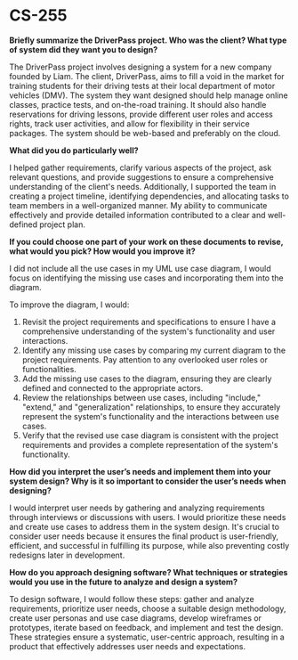 # CS-255


**Briefly summarize the DriverPass project. Who was the client? What type of system did they want you to design?**

The DriverPass project involves designing a system for a new company founded by Liam. The client, DriverPass, aims to fill a void in the market for training students for their driving tests at their local department of motor vehicles (DMV). The system they want designed should help manage online classes, practice tests, and on-the-road training. It should also handle reservations for driving lessons, provide different user roles and access rights, track user activities, and allow for flexibility in their service packages. The system should be web-based and preferably on the cloud.

**What did you do particularly well?**

I helped gather requirements, clarify various aspects of the project, ask relevant questions, and provide suggestions to ensure a comprehensive understanding of the client's needs. Additionally, I supported the team in creating a project timeline, identifying dependencies, and allocating tasks to team members in a well-organized manner. My ability to communicate effectively and provide detailed information contributed to a clear and well-defined project plan.

**If you could choose one part of your work on these documents to revise, what would you pick? How would you improve it?**

 I did not include all the use cases in my UML use case diagram, I would focus on identifying the missing use cases and incorporating them into the diagram.

To improve the diagram, I would:

 1. Revisit the project requirements and specifications to ensure I have
    a comprehensive understanding of the system's functionality and user
    interactions.
 2. Identify any missing use cases by comparing my current diagram to
    the project requirements. Pay attention to any overlooked user roles
    or functionalities.
 3. Add the missing use cases to the diagram, ensuring they are clearly
    defined and connected to the appropriate actors.
 4. Review the relationships between use cases, including "include,"
    "extend," and "generalization" relationships, to ensure they
    accurately represent the system's functionality and the interactions
    between use cases.
 5. Verify that the revised use case diagram is consistent with the
    project requirements and provides a complete representation of the
    system's functionality.

**How did you interpret the user’s needs and implement them into your system design? Why is it so important to consider the user’s needs when designing?**

I would interpret user needs by gathering and analyzing requirements through interviews or discussions with users. I would prioritize these needs and create use cases to address them in the system design. It's crucial to consider user needs because it ensures the final product is user-friendly, efficient, and successful in fulfilling its purpose, while also preventing costly redesigns later in development.

**How do you approach designing software? What techniques or strategies would you use in the future to analyze and design a system?**

To design software, I would follow these steps: gather and analyze requirements, prioritize user needs, choose a suitable design methodology, create user personas and use case diagrams, develop wireframes or prototypes, iterate based on feedback, and implement and test the design. These strategies ensure a systematic, user-centric approach, resulting in a product that effectively addresses user needs and expectations.